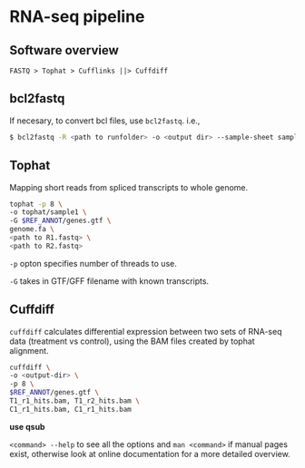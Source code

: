 # RNA-seq pipeline

## Software overview

`FASTQ > Tophat > Cufflinks ||> Cuffdiff`

## bcl2fastq

If necesary, to convert bcl files, use `bcl2fastq`. i.e.,

```bash
$ bcl2fastq -R <path to runfolder> -o <output dir> --sample-sheet samplesheet.csv
```

## Tophat

Mapping short reads from spliced transcripts to whole genome.

```bash
tophat -p 8 \
-o tophat/sample1 \
-G $REF_ANNOT/genes.gtf \
genome.fa \
<path to R1.fastq> \
<path to R2.fastq>
```

`-p` opton specifies number of threads to use.

`-G` takes in GTF/GFF filename with known transcripts.

## Cuffdiff

`cuffdiff` calculates differential expression between two sets of RNA-seq data
(treatment vs control), using the BAM files created by tophat alignment.

```bash
cuffdiff \
-o <output-dir> \
-p 8 \
$REF_ANNOT/genes.gtf \
T1_r1_hits.bam, T1_r2_hits.bam \
C1_r1_hits.bam, C1_r1_hits.bam
```

**use qsub**

`<command> --help` to see all the options and `man <command>` if manual pages exist,
otherwise look at online documentation for a more detailed overview.

